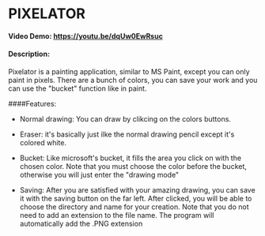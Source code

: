 # PIXELATOR

#### Video Demo:  https://youtu.be/dqUw0EwRsuc

#### Description: 

Pixelator is a painting application, similar to MS Paint, except you can only paint in pixels.
There are a bunch of colors, you can save your work and you can use the "bucket" function like in paint.


####Features:
- Normal drawing: You can draw by clikcing on the colors buttons.

- Eraser: it's basically just ilke the normal drawing pencil except it's colored white.

- Bucket: Like microsoft's bucket, it fills the area you click on with the chosen color. Note that you must choose the color before the bucket, otherwise you will just enter the "drawing mode"

- Saving: After you are satisfied with your amazing drawing, you can save it with the saving button on the far left. After clicked, you will be able to choose the directory and name for your creation. Note that you do not need to add an extension to the file name. The program will automatically add the .PNG extension 

	
